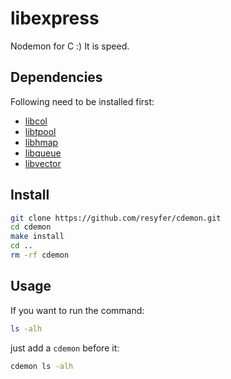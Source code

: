 # libexpress

Nodemon for C :) It is speed.

## Dependencies

Following need to be installed first:
- [libcol](https://github.com/resyfer/libcol)
- [libtpool](https://github.com/resyfer/libtpool)
- [libhmap](https://github.com/resyfer/libhmap)
- [libqueue](https://github.com/resyfer/libqueue)
- [libvector](https://github.com/resyfer/libvector)

## Install

```sh
git clone https://github.com/resyfer/cdemon.git
cd cdemon
make install
cd ..
rm -rf cdemon
```

## Usage

If you want to run the command:
```sh
ls -alh
```

just add a `cdemon` before it:
```sh
cdemon ls -alh
```